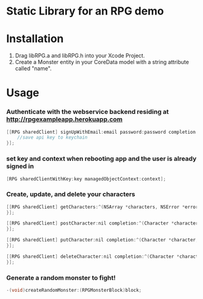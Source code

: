Static Library for an RPG demo
==========

# Installation

1. Drag libRPG.a and libRPG.h into your Xcode Project.
2. Create a Monster entity in your CoreData model with a string attribute called "name".

# Usage

### Authenticate with the webservice backend residing at http://rpgexampleapp.herokuapp.com

```objective-c
[[RPG sharedClient] signUpWithEmail:email password:password completion:^(NSString *apiKey, NSError *error) {
	//save api key to keychain
}];
```
### set key and context when rebooting app and the user is already signed in
```objective-c
[RPG sharedClientWithKey:key managedObjectContext:context];
```
### Create, update, and delete your characters
```objective-c
[[RPG sharedClient] getCharacters:^(NSArray *characters, NSError *error) {
}];

[[RPG sharedClient] postCharacter:nil completion:^(Character *character, NSError *error) {
}];

[[RPG sharedClient] putCharacter:nil completion:^(Character *character, NSError *error) {
}];

[[RPG sharedClient] deleteCharacter:nil completion:^(Character *character, NSError *error) {
}];
```

### Generate a random monster to fight!
```objective-c
-(void)createRandomMonster:(RPGMonsterBlock)block;
```